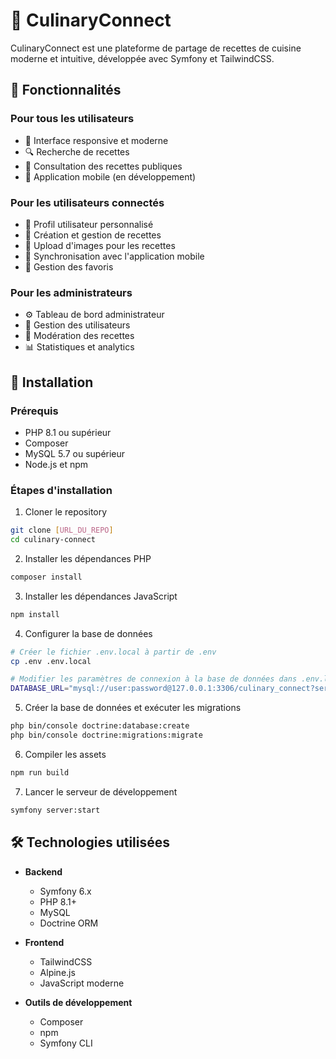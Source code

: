 # 🍲 CulinaryConnect

CulinaryConnect est une plateforme de partage de recettes de cuisine moderne et intuitive, développée avec Symfony et TailwindCSS.

## 🌟 Fonctionnalités

### Pour tous les utilisateurs
- 📱 Interface responsive et moderne
- 🔍 Recherche de recettes
- 👀 Consultation des recettes publiques
- 📱 Application mobile (en développement)

### Pour les utilisateurs connectés
- 👤 Profil utilisateur personnalisé
- 📝 Création et gestion de recettes
- 📸 Upload d'images pour les recettes
- 📱 Synchronisation avec l'application mobile
- 🔖 Gestion des favoris

### Pour les administrateurs
- ⚙️ Tableau de bord administrateur
- 👥 Gestion des utilisateurs
- 📝 Modération des recettes
- 📊 Statistiques et analytics

## 🚀 Installation

### Prérequis
- PHP 8.1 ou supérieur
- Composer
- MySQL 5.7 ou supérieur
- Node.js et npm

### Étapes d'installation

1. Cloner le repository
```bash
git clone [URL_DU_REPO]
cd culinary-connect
```

2. Installer les dépendances PHP
```bash
composer install
```

3. Installer les dépendances JavaScript
```bash
npm install
```

4. Configurer la base de données
```bash
# Créer le fichier .env.local à partir de .env
cp .env .env.local

# Modifier les paramètres de connexion à la base de données dans .env.local
DATABASE_URL="mysql://user:password@127.0.0.1:3306/culinary_connect?serverVersion=8.0.32&charset=utf8mb4"
```

5. Créer la base de données et exécuter les migrations
```bash
php bin/console doctrine:database:create
php bin/console doctrine:migrations:migrate
```

6. Compiler les assets
```bash
npm run build
```

7. Lancer le serveur de développement
```bash
symfony server:start
```

## 🛠️ Technologies utilisées

- **Backend**
  - Symfony 6.x
  - PHP 8.1+
  - MySQL
  - Doctrine ORM

- **Frontend**
  - TailwindCSS
  - Alpine.js
  - JavaScript moderne

- **Outils de développement**
  - Composer
  - npm
  - Symfony CLI
